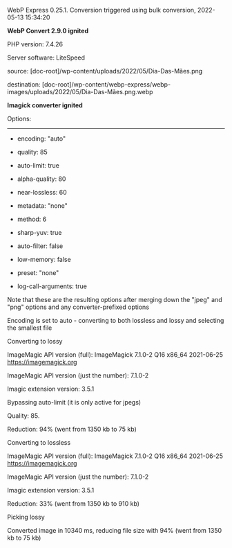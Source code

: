 WebP Express 0.25.1. Conversion triggered using bulk conversion, 2022-05-13 15:34:20

**WebP Convert 2.9.0 ignited** 
PHP version: 7.4.26
Server software: LiteSpeed

source: [doc-root]/wp-content/uploads/2022/05/Dia-Das-Mães.png
destination: [doc-root]/wp-content/webp-express/webp-images/uploads/2022/05/Dia-Das-Mães.png.webp

**Imagick converter ignited** 

Options:
------------
- encoding: "auto"
- quality: 85
- auto-limit: true
- alpha-quality: 80
- near-lossless: 60
- metadata: "none"
- method: 6
- sharp-yuv: true
- auto-filter: false
- low-memory: false
- preset: "none"
- log-call-arguments: true

Note that these are the resulting options after merging down the "jpeg" and "png" options and any converter-prefixed options

Encoding is set to auto - converting to both lossless and lossy and selecting the smallest file

Converting to lossy
ImageMagic API version (full): ImageMagick 7.1.0-2 Q16 x86_64 2021-06-25 https://imagemagick.org
ImageMagic API version (just the number): 7.1.0-2
Imagic extension version: 3.5.1
Bypassing auto-limit (it is only active for jpegs)
Quality: 85. 
Reduction: 94% (went from 1350 kb to 75 kb)

Converting to lossless
ImageMagic API version (full): ImageMagick 7.1.0-2 Q16 x86_64 2021-06-25 https://imagemagick.org
ImageMagic API version (just the number): 7.1.0-2
Imagic extension version: 3.5.1
Reduction: 33% (went from 1350 kb to 910 kb)

Picking lossy

Converted image in 10340 ms, reducing file size with 94% (went from 1350 kb to 75 kb)
